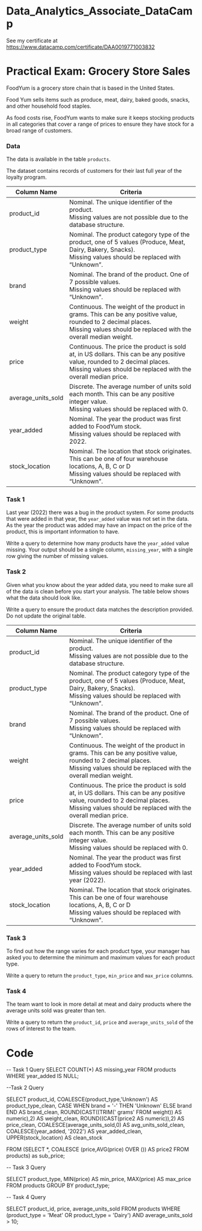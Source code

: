 # Data_Analytics_Associate_DataCamp
See my certificate at https://www.datacamp.com/certificate/DAA0019771003832


# Practical Exam: Grocery Store Sales
FoodYum is a grocery store chain that is based in the United States.

Food Yum sells items such as produce, meat, dairy, baked goods, snacks, and other household food staples.

As food costs rise, FoodYum wants to make sure it keeps stocking products in all categories that cover a range of prices to ensure they have stock for a broad range of customers. 

### Data

The data is available in the table `products`.

The dataset contains records of customers for their last full year of the loyalty program.

| Column Name | Criteria                                                |
|-------------|---------------------------------------------------------|
|product_id | Nominal. The unique identifier of the product. </br>Missing values are not possible due to the database structure.|
| product_type | Nominal. The product category type of the product, one of 5 values (Produce, Meat, Dairy, Bakery, Snacks). </br>Missing values should be replaced with “Unknown”. |
| brand | Nominal. The brand of the product. One of 7 possible values. </br>Missing values should be replaced with “Unknown”. |
| weight | Continuous. The weight of the product in grams. This can be any positive value, rounded to 2 decimal places. </br>Missing values should be replaced with the overall median weight. |
| price | Continuous. The price the product is sold at, in US dollars. This can be any positive value, rounded to 2 decimal places. </br>Missing values should be replaced with the overall median price. |
| average_units_sold | Discrete. The average number of units sold each month. This can be any positive integer value. </br>Missing values should be replaced with 0. |
| year_added | Nominal. The year the product was first added to FoodYum stock.</br>Missing values should be replaced with 2022. |
| stock_location | Nominal. The location that stock originates. This can be one of four warehouse locations, A, B, C or D </br>Missing values should be replaced with “Unknown”. |


### Task 1

Last year (2022) there was a bug in the product system. For some products that were added in that year, the `year_added` value was not set in the data. As the year the product was added may have an impact on the price of the product, this is important information to have. 

Write a query to determine how many products have the `year_added` value missing. Your output should be a single column, `missing_year`, with a single row giving the number of missing values.

### Task 2

Given what you know about the year added data, you need to make sure all of the data is clean before you start your analysis. The table below shows what the data should look like. 

Write a query to ensure the product data matches the description provided. Do not update the original table.  

| Column Name | Criteria                                                |
|-------------|---------------------------------------------------------|
|product_id | Nominal. The unique identifier of the product. </br>Missing values are not possible due to the database structure.|
| product_type | Nominal. The product category type of the product, one of 5 values (Produce, Meat, Dairy, Bakery, Snacks). </br>Missing values should be replaced with “Unknown”. |
| brand | Nominal. The brand of the product. One of 7 possible values. </br>Missing values should be replaced with “Unknown”. |
| weight | Continuous. The weight of the product in grams. This can be any positive value, rounded to 2 decimal places. </br>Missing values should be replaced with the overall median weight. |
| price | Continuous. The price the product is sold at, in US dollars. This can be any positive value, rounded to 2 decimal places. </br>Missing values should be replaced with the overall median price. |
| average_units_sold | Discrete. The average number of units sold each month. This can be any positive integer value. </br>Missing values should be replaced with 0. |
| year_added | Nominal. The year the product was first added to FoodYum stock.</br>Missing values should be replaced with last year (2022). |
| stock_location | Nominal. The location that stock originates. This can be one of four warehouse locations, A, B, C or D </br>Missing values should be replaced with “Unknown”. |

### Task 3

To find out how the range varies for each product type, your manager has asked you to determine the minimum and maximum values for each product type.   

Write a query to return the `product_type`, `min_price` and `max_price` columns. 


### Task 4

The team want to look in more detail at meat and dairy products where the average units sold was greater than ten. 

Write a query to return the `product_id`, `price` and `average_units_sold` of the rows of interest to the team. 


# Code

-- Task 1 Query
SELECT COUNT(*) AS missing_year
FROM products
WHERE year_added IS NULL;

--Task 2 Query

SELECT 
	product_id,
	COALESCE(product_type,'Unknown') AS product_type_clean,
	CASE WHEN brand = '-' THEN 'Unknown' ELSE brand END AS brand_clean,
	ROUND(CAST((TRIM(' grams' FROM weight)) AS numeric),2) AS weight_clean,
	ROUND((CAST(price2 AS numeric)),2) AS price_clean,
	COALESCE(average_units_sold,0) AS avg_units_sold_clean,
	COALESCE(year_added, '2022') AS year_added_clean,
	UPPER(stock_location) AS clean_stock

FROM (SELECT *,
	COALESCE
		(price,AVG(price) OVER ()) AS price2
	FROM products) as sub_price;

-- Task 3 Query

SELECT
  product_type,
  MIN(price) AS min_price,
  MAX(price) AS max_price
FROM products
GROUP BY product_type;

-- Task 4 Query

SELECT
  product_id,
  price,
  average_units_sold
FROM products
WHERE (product_type = 'Meat' OR product_type = 'Dairy')
  AND average_units_sold > 10;
